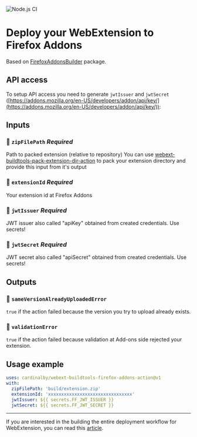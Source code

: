 ![Node.js CI](https://github.com/cardinalby/webext-buildtools-firefox-addons-action/workflows/build-test/badge.svg)

# Deploy your WebExtension to Firefox Addons

Based on [FirefoxAddonsBuilder](https://www.npmjs.com/package/webext-buildtools-firefox-addons-builder) 
package.

## API access

To setup API access you need to generate `jwtIssuer` and `jwtSecret`
([https://addons.mozilla.org/en-US/developers/addon/api/key/](https://addons.mozilla.org/en-US/developers/addon/api/key/)):

## Inputs

### 🔸 `zipFilePath` _Required_
Path to packed extension (relative to repository)
You can use [webext-buildtools-pack-extension-dir-action](https://github.com/cardinalby/webext-buildtools-pack-extension-dir-action)
to pack your extension directory and provide this input from it's output

### 🔸 `extensionId` _Required_
Your extension id at Firefox Addons

### 🔸 `jwtIssuer` _Required_
JWT issuer also called "apiKey" obtained from created credentials. Use secrets!

### 🔸 `jwtSecret` _Required_
JWT secret also called "apiSecret" obtained from created credentials. Use secrets!

## Outputs

### 🔹 `sameVersionAlreadyUploadedError`
`true` if the action failed because the version you try to upload already exists.

### 🔹 `validationError`
`true` if the action failed because validation at Add-ons side rejected your extension.

## Usage example

```yaml
uses: cardinalby/webext-buildtools-firefox-addons-action@v1
with:
  zipFilePath: 'build/extension.zip'
  extensionId: 'xxxxxxxxxxxxxxxxxxxxxxxxxxxxxxxx'
  jwtIssuer: ${{ secrets.FF_JWT_ISSUER }}
  jwtSecret: ${{ secrets.FF_JWT_SECRET }}
```

---
If you are interested in the building the entire deployment workflow for WebExtension, 
you can read this [article](https://dev.to/cardinalby/webextension-deployment-and-publishing-using-github-actions-522o).
